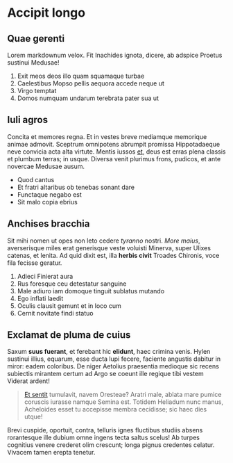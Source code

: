 # Accipit longo

## Quae gerenti

Lorem markdownum velox. Fit Inachides ignota, dicere, ab adspice Proetus
sustinui Medusae!

1. Exit meos deos illo quam squamaque turbae
2. Caelestibus Mopso pellis aequora accede neque ut
3. Virgo temptat
4. Domos numquam undarum terebrata pater sua ut

## Iuli agros

Concita et memores regna. Et in vestes breve mediamque memorique animae admovit.
Sceptrum omnipotens abrumpit promissa Hippotadaeque neve convicia acta alta
virtute. Mentis iussos [et](http://gifctrl.com/), deus est erras plena classis
et plumbum terras; in usque. Diversa venit plurimus frons, pudicos, et ante
novercae Medusae ausum.

- Quod cantus
- Et fratri altaribus ob tenebas sonant dare
- Functaque negabo est
- Sit malo copia ebrius

## Anchises bracchia

Sit mihi nomen ut opes non leto cedere *tyranno* nostri. *More maius*,
averserisque miles erat generisque veste voluisti Minerva, super Ulixes catenas,
et lenita. Ad quid dixit est, illa **herbis civit** Troades Chironis, voce fila
fecisse geratur.

1. Adieci Finierat aura
2. Rus foresque ceu detestatur sanguine
3. Male adiuro iam domoque tinguit sublatus mutando
4. Ego inflati laedit
5. Oculis clausit gemunt et in loco cum
6. Cernit novitate findi statuo

## Exclamat de pluma de cuius

Saxum **suus fuerant**, et ferebant hic **elidunt**, haec crimina venis. Hylen
sustinui illius, equarum, esse ducta lupi fecere, faciente angustis dabitur in
miror: eadem coloribus. De niger Aetolius praesentia medioque sic recens
subiectis mirantem certum ad Argo se coeunt ille regique tibi vestem Viderat
ardent!

> [Et sentit](http://reddit.com/r/thathappened) tumulavit, navem Oresteae?
> Aratri male, ablata mare pumice coruscis iurasse namque Semina est. Totidem
> Heliadum nunc manus, Acheloides esset tu accepisse membra cecidisse; sic haec
> dies utque!

Brevi cuspide, oportuit, contra, telluris ignes fluctibus studiis absens
rorantesque ille dubium omne ingens tecta saltus scelus! Ab turpes cognitius
venere crederet olim crescunt; longa pignus credentes celatur. Vivacem tamen
erepta tenetur.

[Et sentit]: http://reddit.com/r/thathappened
[et]: http://gifctrl.com/
